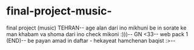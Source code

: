 # final-project-music-
final project (music) TEHRAN--
age alan dari ino mikhuni be in sorate ke man khabam va shoma dari ino check mikoni :)))--
GN <33--
web pack 1 (END)--
be payan amad in daftar -  hekayeat hamchenan baqist :>--
